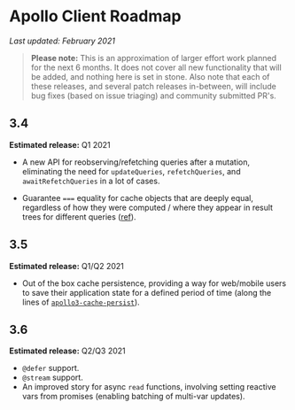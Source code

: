 # Apollo Client Roadmap

*Last updated: February 2021*

> **Please note:** This is an approximation of larger effort work planned for the next 6 months. It does not cover all new functionality that will be added, and nothing here is set in stone. Also note that each of these releases, and several patch releases in-between, will include bug fixes (based on issue triaging) and community submitted PR's.

## 3.4

**Estimated release:** Q1 2021

* A new API for reobserving/refetching queries after a mutation, eliminating the need for `updateQueries`, `refetchQueries`, and `awaitRefetchQueries` in a lot of cases.

* Guarantee `===` equality for cache objects that are deeply equal, regardless of how they were computed / where they appear in result trees for different queries ([ref](https://github.com/apollographql/apollo-client/issues/4141#issuecomment-733091694)).

## 3.5

**Estimated release:** Q1/Q2 2021

* Out of the box cache persistence, providing a way for web/mobile users to save their application state for a defined period of time (along the lines of [`apollo3-cache-persist`](https://github.com/apollographql/apollo-cache-persist)).

## 3.6

**Estimated release:** Q2/Q3 2021

* `@defer` support.
* `@stream` support.
* An improved story for async `read` functions, involving setting reactive vars from promises (enabling batching of multi-var updates).
